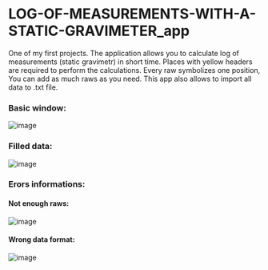 # LOG-OF-MEASUREMENTS-WITH-A-STATIC-GRAVIMETER_app

One of my first projects. The application allows you to calculate log of measurements (static gravimetr) in short time. Places with yellow headers are required to perform the calculations.
Every raw symbolizes one position, You can add as much raws as you need.
This app also allows to import all data to .txt file.

### Basic window:
![image](https://user-images.githubusercontent.com/100380604/177712745-0c34d35e-f4c7-4dfc-b0b2-2e93e6c027ce.png)

### Filled data:
![image](https://user-images.githubusercontent.com/100380604/180600485-7a01a75c-ca67-4cca-992a-b09ee74b2f28.png)

### Erors informations:

#### Not enough raws:
![image](https://user-images.githubusercontent.com/100380604/180600589-79a7940c-0abb-4ba6-b229-4151a1f002a4.png)

#### Wrong data format:
![image](https://user-images.githubusercontent.com/100380604/180600602-baefd6d6-b950-4e2c-87f6-f92f68b5d7a5.png)
